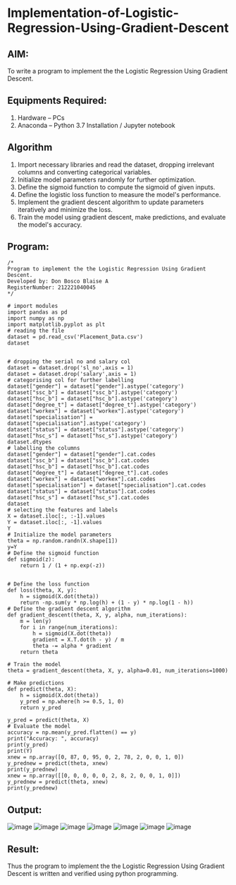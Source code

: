 # Implementation-of-Logistic-Regression-Using-Gradient-Descent

## AIM:
To write a program to implement the the Logistic Regression Using Gradient Descent.

## Equipments Required:
1. Hardware – PCs
2. Anaconda – Python 3.7 Installation / Jupyter notebook

## Algorithm
1. Import necessary libraries and read the dataset, dropping irrelevant columns and converting categorical variables.
2. Initialize model parameters randomly for further optimization.
3. Define the sigmoid function to compute the sigmoid of given inputs.
4. Define the logistic loss function to measure the model's performance.
5. Implement the gradient descent algorithm to update parameters iteratively and minimize the loss.
6. Train the model using gradient descent, make predictions, and evaluate the model's accuracy.

## Program:
```
/*
Program to implement the the Logistic Regression Using Gradient Descent.
Developed by: Don Bosco Blaise A
RegisterNumber: 212221040045
*/

# import modules
import pandas as pd
import numpy as np
import matplotlib.pyplot as plt
# reading the file
dataset = pd.read_csv('Placement_Data.csv')
dataset
```
```
```
```
# dropping the serial no and salary col
dataset = dataset.drop('sl_no',axis = 1)
dataset = dataset.drop('salary',axis = 1)
# categorising col for further labelling
dataset["gender"] = dataset["gender"].astype('category')
dataset["ssc_b"] = dataset["ssc_b"].astype('category')
dataset["hsc_b"] = dataset["hsc_b"].astype('category')
dataset["degree_t"] = dataset["degree_t"].astype('category')
dataset["workex"] = dataset["workex"].astype('category')
dataset["specialisation"] = dataset["specialisation"].astype('category')
dataset["status"] = dataset["status"].astype('category')
dataset["hsc_s"] = dataset["hsc_s"].astype('category')
dataset.dtypes
# labelling the columns
dataset["gender"] = dataset["gender"].cat.codes
dataset["ssc_b"] = dataset["ssc_b"].cat.codes
dataset["hsc_b"] = dataset["hsc_b"].cat.codes
dataset["degree_t"] = dataset["degree_t"].cat.codes
dataset["workex"] = dataset["workex"].cat.codes
dataset["specialisation"] = dataset["specialisation"].cat.codes
dataset["status"] = dataset["status"].cat.codes
dataset["hsc_s"] = dataset["hsc_s"].cat.codes
dataset
# selecting the features and labels
X = dataset.iloc[:, :-1].values
Y = dataset.iloc[:, -1].values
Y
# Initialize the model parameters
theta = np.random.randn(X.shape[1])
y=Y
# Define the sigmoid function
def sigmoid(z):
    return 1 / (1 + np.exp(-z))
```
```

```
```
# Define the loss function
def loss(theta, X, y):
    h = sigmoid(X.dot(theta))
    return -np.sum(y * np.log(h) + (1 - y) * np.log(1 - h))
# Define the gradient descent algorithm
def gradient_descent(theta, X, y, alpha, num_iterations):
    m = len(y)
    for i in range(num_iterations):
        h = sigmoid(X.dot(theta))
        gradient = X.T.dot(h - y) / m
        theta -= alpha * gradient
    return theta

# Train the model
theta = gradient_descent(theta, X, y, alpha=0.01, num_iterations=1000)

# Make predictions
def predict(theta, X):
    h = sigmoid(X.dot(theta))
    y_pred = np.where(h >= 0.5, 1, 0)
    return y_pred

y_pred = predict(theta, X)
# Evaluate the model
accuracy = np.mean(y_pred.flatten() == y)
print("Accuracy: ", accuracy)
print(y_pred)
print(Y)
xnew = np.array([0, 87, 0, 95, 0, 2, 78, 2, 0, 0, 1, 0])
y_prednew = predict(theta, xnew)
print(y_prednew)
xnew = np.array([[0, 0, 0, 0, 0, 2, 8, 2, 0, 0, 1, 0]])
y_prednew = predict(theta, xnew)
print(y_prednew)
```

## Output:
![image](https://github.com/DonBoscoBlaiseA/-Implementation-of-Logistic-Regression-Using-Gradient-Descent/assets/140850829/952fa101-48ca-4743-8444-dd011f070626)
![image](https://github.com/DonBoscoBlaiseA/-Implementation-of-Logistic-Regression-Using-Gradient-Descent/assets/140850829/f2b35556-6609-4f0d-9860-3032ba449d82)
![image](https://github.com/DonBoscoBlaiseA/-Implementation-of-Logistic-Regression-Using-Gradient-Descent/assets/140850829/e43fd578-ca19-4a19-b19e-ce1b9d756632)
![image](https://github.com/DonBoscoBlaiseA/-Implementation-of-Logistic-Regression-Using-Gradient-Descent/assets/140850829/4332bb13-a878-49f5-84bd-9ea092ad1c82)
![image](https://github.com/DonBoscoBlaiseA/-Implementation-of-Logistic-Regression-Using-Gradient-Descent/assets/140850829/cc00e344-a4fb-4d0c-a66b-2ca9f254afed)
![image](https://github.com/DonBoscoBlaiseA/-Implementation-of-Logistic-Regression-Using-Gradient-Descent/assets/140850829/304956b4-9dde-40bc-b151-03120be61617)
![image](https://github.com/DonBoscoBlaiseA/-Implementation-of-Logistic-Regression-Using-Gradient-Descent/assets/140850829/fcce257e-f124-489f-bf56-3df2d6f8ebfd)



## Result:
Thus the program to implement the the Logistic Regression Using Gradient Descent is written and verified using python programming.


